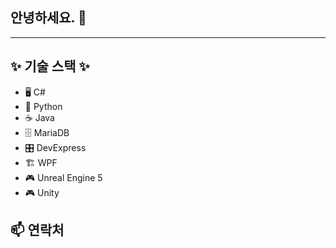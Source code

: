 ## 안녕하세요. 👋
<hr>

## ✨ 기술 스택 ✨
- 🖥️ C#
- 🐍 Python
- ☕ Java
- 🗄️ MariaDB
- 🎛️ DevExpress
- 🏗️ WPF
- 🎮 Unreal Engine 5
- 🎮 Unity


## 📫 연락처
